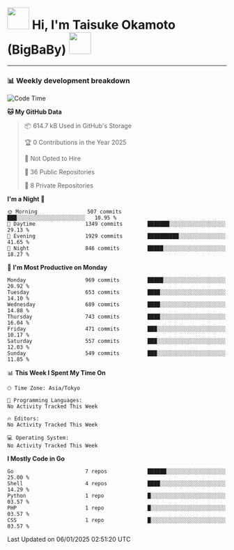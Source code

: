 <!-- Title -->
<h1>
    <img src="https://media.tenor.com/TlyRveJkgo4AAAAi/cloud-cloud-strife.gif" width="50"/> 
    Hi, I'm Taisuke Okamoto (BigBaBy) 
    <img src="https://media.tenor.com/TlyRveJkgo4AAAAi/cloud-cloud-strife.gif" width="50"/>
</h1>

---

<h3> 📊 Weekly development breakdown </h3>
<!-- waka-readme-stats -->

<!--START_SECTION:waka-->
![Code Time](http://img.shields.io/badge/Code%20Time-1%2C931%20hrs%208%20mins-blue)

**🐱 My GitHub Data** 

> 📦 614.7 kB Used in GitHub's Storage 
 > 
> 🏆 0 Contributions in the Year 2025
 > 
> 🚫 Not Opted to Hire
 > 
> 📜 36 Public Repositories 
 > 
> 🔑 8 Private Repositories 
 > 
**I'm a Night 🦉** 

```text
🌞 Morning                507 commits         ███░░░░░░░░░░░░░░░░░░░░░░   10.95 % 
🌆 Daytime                1349 commits        ███████░░░░░░░░░░░░░░░░░░   29.13 % 
🌃 Evening                1929 commits        ██████████░░░░░░░░░░░░░░░   41.65 % 
🌙 Night                  846 commits         █████░░░░░░░░░░░░░░░░░░░░   18.27 % 
```
📅 **I'm Most Productive on Monday** 

```text
Monday                   969 commits         █████░░░░░░░░░░░░░░░░░░░░   20.92 % 
Tuesday                  653 commits         ████░░░░░░░░░░░░░░░░░░░░░   14.10 % 
Wednesday                689 commits         ████░░░░░░░░░░░░░░░░░░░░░   14.88 % 
Thursday                 743 commits         ████░░░░░░░░░░░░░░░░░░░░░   16.04 % 
Friday                   471 commits         ███░░░░░░░░░░░░░░░░░░░░░░   10.17 % 
Saturday                 557 commits         ███░░░░░░░░░░░░░░░░░░░░░░   12.03 % 
Sunday                   549 commits         ███░░░░░░░░░░░░░░░░░░░░░░   11.85 % 
```


📊 **This Week I Spent My Time On** 

```text
🕑︎ Time Zone: Asia/Tokyo

💬 Programming Languages: 
No Activity Tracked This Week

🔥 Editors: 
No Activity Tracked This Week

💻 Operating System: 
No Activity Tracked This Week
```

**I Mostly Code in Go** 

```text
Go                       7 repos             ██████░░░░░░░░░░░░░░░░░░░   25.00 % 
Shell                    4 repos             ████░░░░░░░░░░░░░░░░░░░░░   14.29 % 
Python                   1 repo              █░░░░░░░░░░░░░░░░░░░░░░░░   03.57 % 
PHP                      1 repo              █░░░░░░░░░░░░░░░░░░░░░░░░   03.57 % 
CSS                      1 repo              █░░░░░░░░░░░░░░░░░░░░░░░░   03.57 % 
```




 Last Updated on 06/01/2025 02:51:20 UTC
<!--END_SECTION:waka-->
